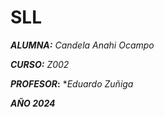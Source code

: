 # SLL

__*ALUMNA:*__ *Candela Anahi Ocampo* 

__*CURSO:*__ *Z002* 

__*PROFESOR*:__  **Eduardo Zuñiga* 

__*AÑO 2024*__



